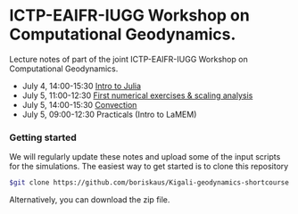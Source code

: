 # ICTP-EAIFR-IUGG Workshop on Computational Geodynamics.
Lecture notes of part of the joint ICTP-EAIFR-IUGG Workshop on Computational Geodynamics. 

* July 4, 14:00-15:30 [Intro to Julia](./JuliaIntro/IntroJulia.md)
* July 5, 11:00-12:30 [First numerical exercises & scaling analysis](./ScalingLaws/ScalingLaws.md)
* July 5, 14:00-15:30 [Convection](./ScalingLaws/ScalingLaws.md)
* July 5, 09:00-12:30 Practicals (Intro to LaMEM)

  

### Getting started
We will regularly update these notes and upload some of the input scripts for the simulations. The easiest way to get started is to clone this repository
```bash
$git clone https://github.com/boriskaus/Kigali-geodynamics-shortcourse .
```
Alternatively, you can download the zip file.